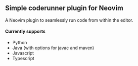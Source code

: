 ## Simple coderunner plugin for Neovim

A Neovim plugin to seamlessly run code from within the editor.

#### Currently supports

- Python
- Java (with options for javac and maven)
- Javascript
- Typescript



